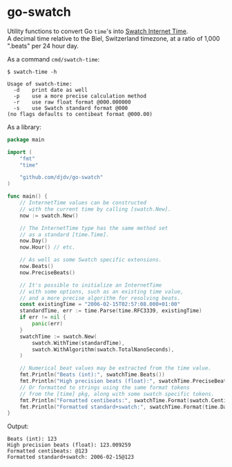 # go-swatch

Utility functions to convert Go `time`'s into [Swatch Internet Time](https://en.wikipedia.org/wiki/Swatch_Internet_Time).  
A decimal time relative to the Biel, Switzerland timezone, at a ratio of 1,000 ".beats" per 24 hour day.


As a command `cmd/swatch-time`:
```
$ swatch-time -h

Usage of swatch-time:
  -d    print date as well
  -p    use a more precise calculation method
  -r    use raw float format @000.000000
  -s    use Swatch standard format @000
(no flags defaults to centibeat format @000.00)
```

As a library:
```go
package main

import (
	"fmt"
	"time"

	"github.com/djdv/go-swatch"
)

func main() {
	// InternetTime values can be constructed
	// with the current time by calling [swatch.New].
	now := swatch.New()

	// The InternetTime type has the same method set
	// as a standard [time.Time].
	now.Day()
	now.Hour() // etc.

	// As well as some Swatch specific extensions.
	now.Beats()
	now.PreciseBeats()

	// It's possible to initialize an InternetTime
	// with some options, such as an existing time value,
	// and a more precise algorithm for resolving beats.
	const existingTime = "2006-02-15T02:57:08.000+01:00"
	standardTime, err := time.Parse(time.RFC3339, existingTime)
	if err != nil {
		panic(err)
	}
	swatchTime := swatch.New(
		swatch.WithTime(standardTime),
		swatch.WithAlgorithm(swatch.TotalNanoSeconds),
	)

	// Numerical beat values may be extracted from the time value.
	fmt.Println("Beats (int):", swatchTime.Beats())
	fmt.Println("High precision beats (float):", swatchTime.PreciseBeats())
	// Or formatted to strings using the same format tokens
	// from the [time] pkg, along with some swatch specific tokens.
	fmt.Println("Formatted centibeats:", swatchTime.Format(swatch.CentiBeats))
	fmt.Println("Formatted standard+swatch:", swatchTime.Format(time.DateOnly+swatch.Beats))
}
```

Output:
```
Beats (int): 123
High precision beats (float): 123.009259
Formatted centibeats: @123
Formatted standard+swatch: 2006-02-15@123
```
